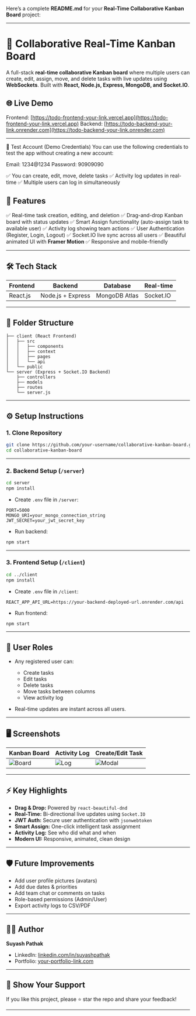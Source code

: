 Here’s a complete **README.md** for your **Real-Time Collaborative Kanban Board** project:

---

# 📝 Collaborative Real-Time Kanban Board

A full-stack **real-time collaborative Kanban board** where multiple users can create, edit, assign, move, and delete tasks with live updates using **WebSockets**. Built with **React, Node.js, Express, MongoDB, and Socket.IO**.

## 🌐 Live Demo

Frontend: [https://todo-frontend-your-link.vercel.app](https://todo-frontend-your-link.vercel.app)
Backend: [https://todo-backend-your-link.onrender.com](https://todo-backend-your-link.onrender.com)

---
🔑 Test Account (Demo Credentials)
You can use the following credentials to test the app without creating a new account:

Email: 1234@1234
Password: 90909090

✅ You can create, edit, move, delete tasks
✅ Activity log updates in real-time
✅ Multiple users can log in simultaneously


## 🚀 Features

✅ Real-time task creation, editing, and deletion
✅ Drag-and-drop Kanban board with status updates
✅ Smart Assign functionality (auto-assign task to available user)
✅ Activity log showing team actions
✅ User Authentication (Register, Login, Logout)
✅ Socket.IO live sync across all users
✅ Beautiful animated UI with **Framer Motion**
✅ Responsive and mobile-friendly

---

## 🛠 Tech Stack

| Frontend | Backend           | Database      | Real-time |
| -------- | ----------------- | ------------- | --------- |
| React.js | Node.js + Express | MongoDB Atlas | Socket.IO |

---

## 📂 Folder Structure

```
├── client (React Frontend)
│   ├── src
│   │   ├── components
│   │   ├── context
│   │   ├── pages
│   │   └── api
│   └── public
└── server (Express + Socket.IO Backend)
    ├── controllers
    ├── models
    ├── routes
    └── server.js
```

---

## ⚙️ Setup Instructions

### 1. Clone Repository

```bash
git clone https://github.com/your-username/collaborative-kanban-board.git
cd collaborative-kanban-board
```

---

### 2. Backend Setup (`/server`)

```bash
cd server
npm install
```

* Create `.env` file in `/server`:

```
PORT=5000
MONGO_URI=your_mongo_connection_string
JWT_SECRET=your_jwt_secret_key
```

* Run backend:

```bash
npm start
```

---

### 3. Frontend Setup (`/client`)

```bash
cd ../client
npm install
```

* Create `.env` file in `/client`:

```
REACT_APP_API_URL=https://your-backend-deployed-url.onrender.com/api
```

* Run frontend:

```bash
npm start
```

---

## 🔑 User Roles

* Any registered user can:

  * Create tasks
  * Edit tasks
  * Delete tasks
  * Move tasks between columns
  * View activity log
* Real-time updates are instant across all users.

---

## 🖥️ Screenshots

| Kanban Board                                  | Activity Log                                | Create/Edit Task                              |
| --------------------------------------------- | ------------------------------------------- | --------------------------------------------- |
| ![Board](https://via.placeholder.com/300x200) | ![Log](https://via.placeholder.com/300x200) | ![Modal](https://via.placeholder.com/300x200) |

---

## ⚡ Key Highlights

* **Drag & Drop:** Powered by `react-beautiful-dnd`
* **Real-Time:** Bi-directional live updates using `Socket.IO`
* **JWT Auth:** Secure user authentication with `jsonwebtoken`
* **Smart Assign:** One-click intelligent task assignment
* **Activity Log:** See who did what and when
* **Modern UI:** Responsive, animated, clean design

---

## 🛡️ Future Improvements

* Add user profile pictures (avatars)
* Add due dates & priorities
* Add team chat or comments on tasks
* Role-based permissions (Admin/User)
* Export activity logs to CSV/PDF

---

## 👨‍💻 Author

**Suyash Pathak**

* LinkedIn: [linkedin.com/in/suyashpathak](www.linkedin.com/in/suyash-pathak-4347b5283)
* Portfolio: [your-portfolio-link.com](https://suyashpathak-portfolio.netlify.app/)

---

## 🌟 Show Your Support

If you like this project, please ⭐ star the repo and share your feedback!

---

